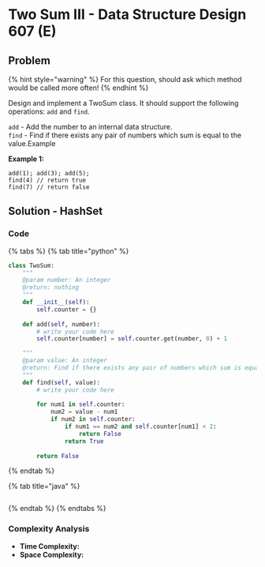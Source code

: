 # Two Sum III - Data Structure Design 607 \(E\)

## Problem

{% hint style="warning" %}
For this question, should ask which method would be called more often!
{% endhint %}

Design and implement a TwoSum class. It should support the following operations: `add` and `find`.

`add` - Add the number to an internal data structure.  
`find` - Find if there exists any pair of numbers which sum is equal to the value.Example

**Example 1:**

```text
add(1); add(3); add(5);
find(4) // return true
find(7) // return false
```

## Solution - HashSet

### Code

{% tabs %}
{% tab title="python" %}
```python
class TwoSum:
    """
    @param number: An integer
    @return: nothing
    """
    def __init__(self):
        self.counter = {}
    
    def add(self, number):
        # write your code here
        self.counter[number] = self.counter.get(number, 0) + 1

    """
    @param value: An integer
    @return: Find if there exists any pair of numbers which sum is equal to the value.
    """
    def find(self, value):
        # write your code here
        
        for num1 in self.counter:
            num2 = value - num1
            if num2 in self.counter:
                if num1 == num2 and self.counter[num1] < 2:
                    return False
                return True
                
        return False
```
{% endtab %}

{% tab title="java" %}
```

```
{% endtab %}
{% endtabs %}

### Complexity Analysis

* **Time Complexity:**
* **Space Complexity:**

